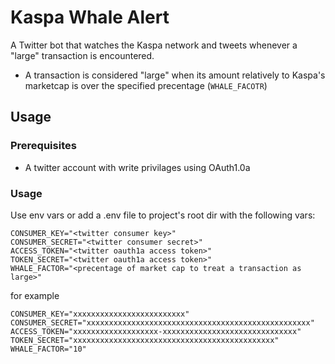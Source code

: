 # Kaspa Whale Alert
A Twitter bot that watches the Kaspa network and tweets whenever a "large" transaction is encountered.
- A transaction is considered "large" when its amount relatively to Kaspa's marketcap is over the specified precentage (`WHALE_FACOTR`)

## Usage
### Prerequisites
* A twitter account with write privilages using OAuth1.0a
### Usage
Use env vars or add a .env file to project's root dir with the following vars:
```
CONSUMER_KEY="<twitter consumer key>"
CONSUMER_SECRET="<twitter consumer secret>"
ACCESS_TOKEN="<twitter oauth1a access token>"
TOKEN_SECRET="<twitter oauth1a access token>"
WHALE_FACTOR="<precentage of market cap to treat a transaction as large>"
```

for example
```
CONSUMER_KEY="xxxxxxxxxxxxxxxxxxxxxxxxx"
CONSUMER_SECRET="xxxxxxxxxxxxxxxxxxxxxxxxxxxxxxxxxxxxxxxxxxxxxxxxxx"
ACCESS_TOKEN="xxxxxxxxxxxxxxxxxxx-xxxxxxxxxxxxxxxxxxxxxxxxxxxxxx"
TOKEN_SECRET="xxxxxxxxxxxxxxxxxxxxxxxxxxxxxxxxxxxxxxxxxxxxx"
WHALE_FACTOR="10"
```
